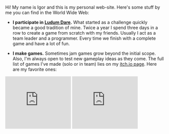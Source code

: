 Hi! My name is Igor and this is my personal web-site.
Here's some stuff by me you can find in the World Wide Web:

* __I participate in [Ludum Dare](https://ldjam.com/users/yngvarr/).__
  What started as a challenge quickly became a good tradition of mine.
  Twice a year I spend three days in a row to create a game from scratch
  with my friends. Usually I act as a team leader and a programmer. Every time
  we finish with a complete game and have a lot of fun.

* __I make games.__ Sometimes jam games grow beyond the initial scope. Also, I'm
  always open to test new gameplay ideas as they come. The full list of games
  I've made (solo or in team) lies on my [itch.io page](https://yngwarr.itch.io).
  Here are my favorite ones:

<iframe frameborder="0" src="https://itch.io/embed/201310?bg_color=8a8a8a&amp;fg_color=0d0d0d&amp;link_color=00045c&amp;border_color=333333" width="208" height="167"><a href="https://yngwarr.itch.io/snaketris">Snaketris by Yngwarr</a></iframe>

<iframe frameborder="0" src="https://itch.io/embed/249098?bg_color=000000&amp;fg_color=ffffff&amp;link_color=3d3d3d&amp;border_color=636363" width="208" height="167"><a href="https://yngwarr.itch.io/remote-bot">Remote Bot by Yngwarr</a></iframe>



<!--
<hr>

{% for post in site.posts %}
1. [{{ post.title }}]({{ post.url }})
{% endfor %}-->
